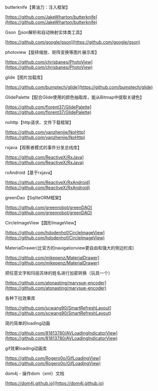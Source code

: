 butterknife【黄油刀：注入框架】

[https://github.com/JakeWharton/butterknife](https://github.com/JakeWharton/butterknife)

Gson【json解析和自动映射实体类工具】

[https://github.com/google/gson](https://github.com/google/gson)

photoview【旋转缩放、矩阵变换等图片展示库】

[https://github.com/chrisbanes/PhotoView](https://github.com/chrisbanes/PhotoView)

glide【图片加载库】

[https://github.com/bumptech/glide](https://github.com/bumptech/glide)

GlidePalette【配合Glide使用的颜色抽取库，能从Bitmap中提取关键色】

[https://github.com/florent37/GlidePalette](https://github.com/florent37/GlidePalette)

nohttp【http请求、文件下载框架】

[https://github.com/yanzhenjie/NoHttp](https://github.com/yanzhenjie/NoHttp)

rxjava【观察者模式的事件分发总线库】

[https://github.com/ReactiveX/RxJava](https://github.com/ReactiveX/RxJava)

rxAndroid【基于rxjava】

[https://github.com/ReactiveX/RxAndroid](https://github.com/ReactiveX/RxAndroid)

greenDao【SqliteORM框架】

[https://github.com/greenrobot/greenDAO](https://github.com/greenrobot/greenDAO)

CircleImageView【圆形ImageView】

[https://github.com/hdodenhof/CircleImageView](https://github.com/hdodenhof/CircleImageView)

MaterialDrawer(比官方的navigationview更自由和强大的侧边栏库)

[https://github.com/mikepenz/MaterialDrawer](https://github.com/mikepenz/MaterialDrawer)

把任意文字和玛丽苏体的姓名进行加密转换（玩具一个）

[https://github.com/atonasting/marysue-encoder](https://github.com/atonasting/marysue-encoder)

各种下拉效果库

[https://github.com/scwang90/SmartRefreshLayout](https://github.com/scwang90/SmartRefreshLayout)

简约简单的loading动画

[https://github.com/81813780/AVLoadingIndicatorView](https://github.com/81813780/AVLoadingIndicatorView)

gif效果loading动画库

[https://github.com/Rogero0o/GifLoadingView](https://github.com/Rogero0o/GifLoadingView)

dom4j - 操作dom（xml）文档

[https://dom4j.github.io](https://dom4j.github.io)